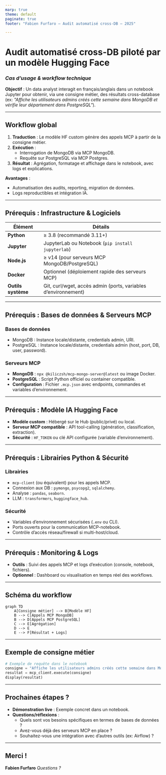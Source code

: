 ```yaml
---
marp: true
theme: default
paginate: true
footer: "Fabien Furfaro — Audit automatisé cross-DB — 2025"

---
```


# **Audit automatisé cross-DB piloté par un modèle Hugging Face**
### *Cas d’usage & workflow technique*

**Objectif** :
Un data analyst interagit en français/anglais dans un notebook Jupyter pour obtenir, via une consigne métier, des résultats cross-database (ex: *"Affiche les utilisateurs admins créés cette semaine dans MongoDB et vérifie leur département dans PostgreSQL"*).

---
<!-- slide 2 -->
## **Workflow global**
1. **Traduction** : Le modèle HF custom génère des appels MCP à partir de la consigne métier.
2. **Exécution** :
   - Interrogation de MongoDB via MCP MongoDB.
   - Requête sur PostgreSQL via MCP Postgres.
3. **Résultat** : Agrégation, formatage et affichage dans le notebook, avec logs et explications.

**Avantages** :
- Automatisation des audits, reporting, migration de données.
- Logs reproductibles et intégration IA.

---
<!-- slide 3 -->
## **Prérequis : Infrastructure & Logiciels**
| Élément                | Détails                                                                 |
|------------------------|-------------------------------------------------------------------------|
| **Python**             | ≥ 3.8 (recommandé 3.11+)                                                |
| **Jupyter**            | JupyterLab ou Notebook (`pip install jupyterlab`)                      |
| **Node.js**            | ≥ v14 (pour serveurs MCP MongoDB/PostgreSQL)                           |
| **Docker**             | Optionnel (déploiement rapide des serveurs MCP)                        |
| **Outils système**     | Git, curl/wget, accès admin (ports, variables d’environnement)          |

---
<!-- slide 4 -->
## **Prérequis : Bases de données & Serveurs MCP**
### **Bases de données**
- MongoDB : Instance locale/distante, credentials admin, URI.
- PostgreSQL : Instance locale/distante, credentials admin (host, port, DB, user, password).

### **Serveurs MCP**
- **MongoDB** : `npx @kiliczsh/mcp-mongo-server@latest` ou image Docker.
- **PostgreSQL** : Script Python officiel ou container compatible.
- **Configuration** : Fichier `.mcp.json` avec endpoints, commandes et variables d’environnement.

---
<!-- slide 5 -->
## **Prérequis : Modèle IA Hugging Face**
- **Modèle custom** : Hébergé sur le Hub (public/privé) ou local.
- **Serveur MCP compatible** : API tool-calling (génération, classification, extraction).
- **Sécurité** : `HF_TOKEN` ou clé API configurée (variable d’environnement).

---
<!-- slide 6 -->
## **Prérequis : Librairies Python & Sécurité**
### **Librairies**
- `mcp-client` (ou équivalent) pour les appels MCP.
- Connexion aux DB : `pymongo`, `psycopg2`, `sqlalchemy`.
- Analyse : `pandas`, `seaborn`.
- LLM : `transformers`, `huggingface_hub`.

### **Sécurité**
- Variables d’environnement sécurisées (`.env` ou CLI).
- Ports ouverts pour la communication MCP-notebook.
- Contrôle d’accès réseau/firewall si multi-host/cloud.

---
<!-- slide 7 -->
## **Prérequis : Monitoring & Logs**
- **Outils** : Suivi des appels MCP et logs d’exécution (console, notebook, fichiers).
- **Optionnel** : Dashboard ou visualisation en temps réel des workflows.

---
<!-- slide 8 -->
## **Schéma du workflow**
```mermaid
graph TD
    A[Consigne métier] --> B[Modèle HF]
    B --> C[Appels MCP MongoDB]
    B --> D[Appels MCP PostgreSQL]
    C --> E[Agrégation]
    D --> E
    E --> F[Résultat + Logs]
```

---
<!-- slide 9 -->
## **Exemple de consigne métier**
```python
# Exemple de requête dans le notebook
consigne = "Affiche les utilisateurs admins créés cette semaine dans MongoDB et vérifie leur département dans PostgreSQL"
resultat = mcp_client.execute(consigne)
display(resultat)
```

---
<!-- slide 10 -->
## **Prochaines étapes ?**
- **Démonstration live** : Exemple concret dans un notebook.
- **Questions/réflexions** :
  - Quels sont vos besoins spécifiques en termes de bases de données ?
  - Avez-vous déjà des serveurs MCP en place ?
  - Souhaitez-vous une intégration avec d’autres outils (ex: Airflow) ?

---
<!-- slide 11 -->
## **Merci !**
**Fabien Furfaro**
*Questions ?*